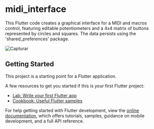 # midi_interface

This Flutter code creates a graphical interface for a MIDI and macros control, featuring editable potentiometers and a 4x4 matrix of buttons represented by circles and squares. The data persists using the 'shared_preferences' package.

![Capturar](https://github.com/carlostoni/midi_interface/assets/80012970/b9a2df3e-facc-4d37-ac86-b743dcbb3030)

## Getting Started

This project is a starting point for a Flutter application.

A few resources to get you started if this is your first Flutter project:

- [Lab: Write your first Flutter app](https://docs.flutter.dev/get-started/codelab)
- [Cookbook: Useful Flutter samples](https://docs.flutter.dev/cookbook)

For help getting started with Flutter development, view the
[online documentation](https://docs.flutter.dev/), which offers tutorials,
samples, guidance on mobile development, and a full API reference.
